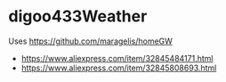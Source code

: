 # digoo433Weather

Uses https://github.com/maragelis/homeGW

* https://www.aliexpress.com/item/32845484171.html
* https://www.aliexpress.com/item/32845808693.html
